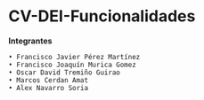 # CV-DEI-Funcionalidades

**Integrantes**
  
    • Francisco Javier Pérez Martínez
    • Francisco Joaquín Murica Gomez
    • Oscar David Tremiño Guirao
    • Marcos Cerdan Amat
    • Alex Navarro Soria
    

